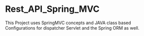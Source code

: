 # Rest_API_Spring_MVC

This Project uses SpringMVC concepts and JAVA class based Configurations for dispatcher Servlet and the Spring ORM as well.
